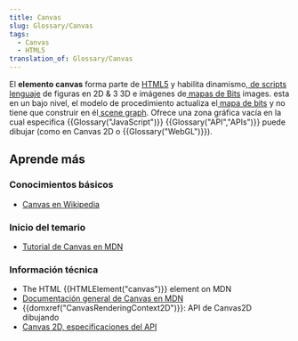 ```yaml
---
title: Canvas
slug: Glossary/Canvas
tags:
  - Canvas
  - HTML5
translation_of: Glossary/Canvas
---
```

El **elemento canvas** forma parte de [HTML5](https://en.wikipedia.org/wiki/HTML5) y habilita dinamismo,[ de scripts](https://en.wikipedia.org/wiki/Scripting_language) [lenguaje](<https://en.wikipedia.org/wiki/Rendering_(computer_graphics)>) de figuras en 2D & 3 3D e imágenes de[ mapas de Bits](https://en.wikipedia.org/wiki/Bitmap) images. esta en un bajo nivel, el modelo de procedimiento actualiza el[ mapa de bits](https://en.wikipedia.org/wiki/Bitmap) y no tiene que construir en él[ scene graph](https://en.wikipedia.org/wiki/Scene_graph). Ofrece una zona gráfica vacía en la cual especifica {{Glossary("JavaScript")}} {{Glossary("API","APIs")}} puede dibujar (como en Canvas 2D o {{Glossary("WebGL")}}).

## Aprende más

### Conocimientos básicos

- [Canvas en Wikipedia](<https://es.wikipedia.org/wiki/Canvas_(HTML)>)

### Inicio del temario

- [Tutorial de Canvas en MDN](https://developer.mozilla.org/en-US/docs/Web/Guide/HTML/Canvas_tutorial)

### Información técnica

- The HTML {{HTMLElement("canvas")}} element on MDN
- [Documentación general de Canvas en MDN](https://developer.mozilla.org/en-US/docs/HTML/Canvas)
- {{domxref("CanvasRenderingContext2D")}}: API de Canvas2D dibujando
- [Canvas 2D, especificaciones del API](http://www.w3.org/TR/2dcontext/)
